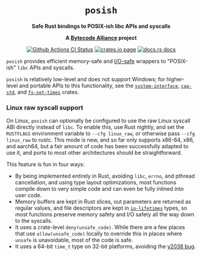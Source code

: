 <div align="center">
  <h1><code>posish</code></h1>

  <p>
    <strong>Safe Rust bindings to POSIX-ish libc APIs and syscalls</strong>
  </p>

  <strong>A <a href="https://bytecodealliance.org/">Bytecode Alliance</a> project</strong>

  <p>
    <a href="https://github.com/bytecodealliance/posish/actions?query=workflow%3ACI"><img src="https://github.com/bytecodealliance/posish/workflows/CI/badge.svg" alt="Github Actions CI Status" /></a>
    <a href="https://crates.io/crates/posish"><img src="https://img.shields.io/crates/v/posish.svg" alt="crates.io page" /></a>
    <a href="https://docs.rs/posish"><img src="https://docs.rs/posish/badge.svg" alt="docs.rs docs" /></a>
  </p>
</div>

`posish` provides efficient memory-safe and [I/O-safe] wrappers to "POSIX-ish"
`libc` APIs and syscalls.

`posish` is relatively low-level and does not support Windows; for higher-level
and portable APIs to this functionality, see the [`system-interface`],
[`cap-std`], and [`fs-set-times`] crates.

### Linux raw syscall support

On Linux, `posish` can optionally be configured to use the raw Linux syscall
ABI directly instead of `libc`. To enable this, use Rust nightly, and set the
`RUSTFLAGS` environment variable to `--cfg linux_raw`, or otherwise pass
`--cfg linux_raw` to rustc. This mode is new, and so far only supports x86-64,
x86, and aarch64, but a fair amount of code has been successfully adapted to
use it, and ports to most other architectures should be straightforward.

This feature is fun in four ways:
 - By being implemented entirely in Rust, avoiding `libc`, `errno`, and pthread
   cancellation, and using type layout optimizations, most functions compile
   down to very simple code and can even be fully inlined into user code.
 - Memory buffers are kept in Rust slices, out parameters are returned as
   regular values, and file descriptors are kept in [`io-lifetimes`] types,
   so most functions preserve memory safety and I/O safety all the way down
   to the syscalls.
 - It uses a crate-level `deny(unsafe_code)`. While there are a few places that
   use `allow(unsafe_code)` locally to override this in places where `unsafe`
   is unavoidable, most of the code is safe.
 - It uses a 64-bit `time_t` type on 32-bit platforms, avoiding the
   [y2038 bug].

[`std`]: https://doc.rust-lang.org/std/
[`getrandom`]: https://crates.io/crates/getrandom
[`errno`]: https://crates.io/crates/errno
[`system-interface`]: https://crates.io/crates/system-interface
[`fs-set-times`]: https://crates.io/crates/fs-set-times
[`io-lifetimes`]: https://crates.io/crates/io-lifetimes
[`cap-std`]: https://crates.io/crates/cap-std
[I/O-safe]: https://github.com/rust-lang/rfcs/pull/3128
[y2038 bug]: https://en.wikipedia.org/wiki/Year_2038_problem
